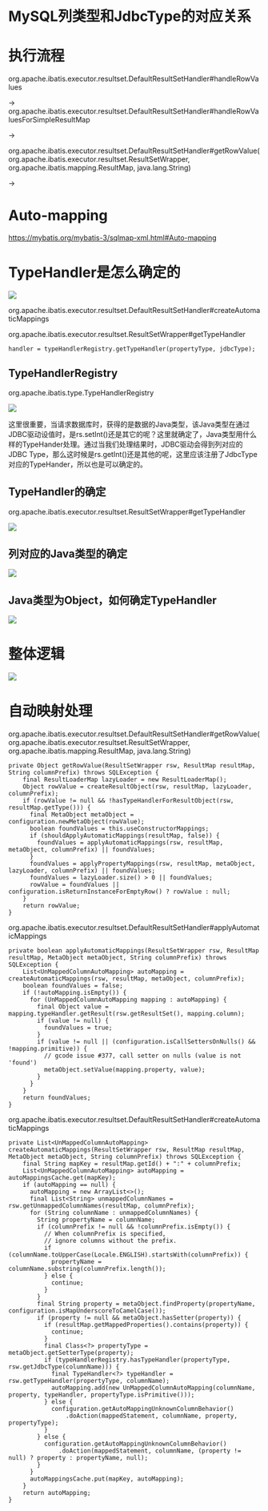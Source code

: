 # MySQL列类型和JdbcType的对应关系



# 执行流程

org.apache.ibatis.executor.resultset.DefaultResultSetHandler#handleRowValues

->
org.apache.ibatis.executor.resultset.DefaultResultSetHandler#handleRowValuesForSimpleResultMap

->

org.apache.ibatis.executor.resultset.DefaultResultSetHandler#getRowValue(org.apache.ibatis.executor.resultset.ResultSetWrapper, org.apache.ibatis.mapping.ResultMap, java.lang.String)

->



# Auto-mapping

https://mybatis.org/mybatis-3/sqlmap-xml.html#Auto-mapping

# TypeHandler是怎么确定的

![](../images/mybatis/TypeHandler.png)

org.apache.ibatis.executor.resultset.DefaultResultSetHandler#createAutomaticMappings

org.apache.ibatis.executor.resultset.ResultSetWrapper#getTypeHandler

~~~
handler = typeHandlerRegistry.getTypeHandler(propertyType, jdbcType);
~~~

## TypeHandlerRegistry

org.apache.ibatis.type.TypeHandlerRegistry

![](../images/mybatis/TypeHandlerRegistry.png)

这里很重要，当请求数据库时，获得的是数据的Java类型，该Java类型在通过JDBC驱动设值时，是rs.setInt()还是其它的呢？这里就确定了，Java类型用什么样的TypeHander处理。通过当我们处理结果时，JDBC驱动会得到列对应的JDBC Type，那么这时候是rs.getInt()还是其他的呢，这里应该注册了JdbcType对应的TypeHander，所以也是可以确定的。

## TypeHandler的确定

org.apache.ibatis.executor.resultset.ResultSetWrapper#getTypeHandler

![](../images/mybatis/TypeHandler的确定.png)

## 列对应的Java类型的确定

![](../images/mybatis/结果集列对应的Java类型的确定.png)

## Java类型为Object，如何确定TypeHandler

![](../images/mybatis/属性为Object之TypeHandler确定.png)

# 整体逻辑

![](../images/mybatis/TypeHandleRegistry.png)

# 自动映射处理

org.apache.ibatis.executor.resultset.DefaultResultSetHandler#getRowValue(org.apache.ibatis.executor.resultset.ResultSetWrapper, org.apache.ibatis.mapping.ResultMap, java.lang.String)

~~~
private Object getRowValue(ResultSetWrapper rsw, ResultMap resultMap, String columnPrefix) throws SQLException {
	final ResultLoaderMap lazyLoader = new ResultLoaderMap();
	Object rowValue = createResultObject(rsw, resultMap, lazyLoader, columnPrefix);
	if (rowValue != null && !hasTypeHandlerForResultObject(rsw, resultMap.getType())) {
	  final MetaObject metaObject = configuration.newMetaObject(rowValue);
	  boolean foundValues = this.useConstructorMappings;
	  if (shouldApplyAutomaticMappings(resultMap, false)) {
		foundValues = applyAutomaticMappings(rsw, resultMap, metaObject, columnPrefix) || foundValues;
	  }
	  foundValues = applyPropertyMappings(rsw, resultMap, metaObject, lazyLoader, columnPrefix) || foundValues;
	  foundValues = lazyLoader.size() > 0 || foundValues;
	  rowValue = foundValues || configuration.isReturnInstanceForEmptyRow() ? rowValue : null;
	}
	return rowValue;
}
~~~

org.apache.ibatis.executor.resultset.DefaultResultSetHandler#applyAutomaticMappings

~~~
private boolean applyAutomaticMappings(ResultSetWrapper rsw, ResultMap resultMap, MetaObject metaObject, String columnPrefix) throws SQLException {
    List<UnMappedColumnAutoMapping> autoMapping = createAutomaticMappings(rsw, resultMap, metaObject, columnPrefix);
    boolean foundValues = false;
    if (!autoMapping.isEmpty()) {
      for (UnMappedColumnAutoMapping mapping : autoMapping) {
        final Object value = mapping.typeHandler.getResult(rsw.getResultSet(), mapping.column);
        if (value != null) {
          foundValues = true;
        }
        if (value != null || (configuration.isCallSettersOnNulls() && !mapping.primitive)) {
          // gcode issue #377, call setter on nulls (value is not 'found')
          metaObject.setValue(mapping.property, value);
        }
      }
    }
    return foundValues;
}
~~~

org.apache.ibatis.executor.resultset.DefaultResultSetHandler#createAutomaticMappings

~~~
private List<UnMappedColumnAutoMapping> createAutomaticMappings(ResultSetWrapper rsw, ResultMap resultMap, MetaObject metaObject, String columnPrefix) throws SQLException {
    final String mapKey = resultMap.getId() + ":" + columnPrefix;
    List<UnMappedColumnAutoMapping> autoMapping = autoMappingsCache.get(mapKey);
    if (autoMapping == null) {
      autoMapping = new ArrayList<>();
      final List<String> unmappedColumnNames = rsw.getUnmappedColumnNames(resultMap, columnPrefix);
      for (String columnName : unmappedColumnNames) {
        String propertyName = columnName;
        if (columnPrefix != null && !columnPrefix.isEmpty()) {
          // When columnPrefix is specified,
          // ignore columns without the prefix.
          if (columnName.toUpperCase(Locale.ENGLISH).startsWith(columnPrefix)) {
            propertyName = columnName.substring(columnPrefix.length());
          } else {
            continue;
          }
        }
        final String property = metaObject.findProperty(propertyName, configuration.isMapUnderscoreToCamelCase());
        if (property != null && metaObject.hasSetter(property)) {
          if (resultMap.getMappedProperties().contains(property)) {
            continue;
          }
          final Class<?> propertyType = metaObject.getSetterType(property);
          if (typeHandlerRegistry.hasTypeHandler(propertyType, rsw.getJdbcType(columnName))) {
            final TypeHandler<?> typeHandler = rsw.getTypeHandler(propertyType, columnName);
            autoMapping.add(new UnMappedColumnAutoMapping(columnName, property, typeHandler, propertyType.isPrimitive()));
          } else {
            configuration.getAutoMappingUnknownColumnBehavior()
                .doAction(mappedStatement, columnName, property, propertyType);
          }
        } else {
          configuration.getAutoMappingUnknownColumnBehavior()
              .doAction(mappedStatement, columnName, (property != null) ? property : propertyName, null);
        }
      }
      autoMappingsCache.put(mapKey, autoMapping);
    }
    return autoMapping;
}
~~~

